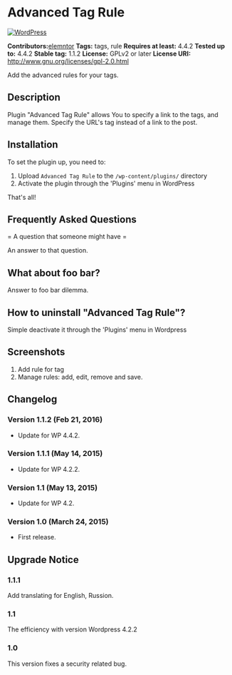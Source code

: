 # Advanced Tag Rule
[![WordPress](https://img.shields.io/wordpress/v/elementor.svg?style=flat-square)](https://wordpress.org/plugins/advanced-tag-rule/)

**Contributors:**[elemntor](https://profiles.wordpress.org/bigtonny/)
**Tags:** tags, rule
**Requires at least:** 4.4.2
**Tested up to:** 4.4.2
**Stable tag:** 1.1.2
**License:** GPLv2 or later
**License URI:** http://www.gnu.org/licenses/gpl-2.0.html

Add the advanced rules for your tags.

## Description ##

Plugin "Advanced Tag Rule" allows You to specify a link to the tags, and manage them. Specify the URL's tag instead of a link to the post.

## Installation ##

To set the plugin up, you need to:

1. Upload `Advanced Tag Rule` to the `/wp-content/plugins/` directory
2. Activate the plugin through the 'Plugins' menu in WordPress

That's all!

## Frequently Asked Questions ##

= A question that someone might have =

An answer to that question.

## What about foo bar? ##

Answer to foo bar dilemma.

## How to uninstall "Advanced Tag Rule"? ##

Simple deactivate it through the 'Plugins' menu in Wordpress

## Screenshots ##

1. Add rule for tag
2. Manage rules: add, edit, remove and save.

## Changelog ##
### Version 1.1.2 (Feb 21, 2016) ###
* Update for WP 4.4.2.

### Version 1.1.1 (May 14, 2015) ###
* Update for WP 4.2.2.

### Version 1.1 (May 13, 2015) ###
* Update for WP 4.2.

### Version 1.0 (March 24, 2015) ###
* First release.

## Upgrade Notice ##
### 1.1.1 ###
Add translating for English, Russion.

### 1.1 ###
The efficiency with version Wordpress 4.2.2

### 1.0 ###
This version fixes a security related bug.
